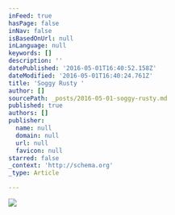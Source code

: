 ```yaml
---
inFeed: true
hasPage: false
inNav: false
isBasedOnUrl: null
inLanguage: null
keywords: []
description: ''
datePublished: '2016-05-01T16:40:52.158Z'
dateModified: '2016-05-01T16:40:24.761Z'
title: 'Soggy Rusty '
author: []
sourcePath: _posts/2016-05-01-soggy-rusty.md
published: true
authors: []
publisher:
  name: null
  domain: null
  url: null
  favicon: null
starred: false
_context: 'http://schema.org'
_type: Article

---
```

![](https://the-grid-user-content.s3-us-west-2.amazonaws.com/c5f352d4-1ed1-44fb-bb88-de780b2f466b.jpg)